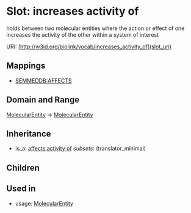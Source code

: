 # Slot: increases activity of


holds between two molecular entities where the action or effect of one increases the activity of the other within a system of interest

URI: [http://w3id.org/biolink/vocab/increases_activity_of](slot_uri)
## Mappings

 * [SEMMEDDB:AFFECTS](http://purl.obolibrary.org/obo/SEMMEDDB_AFFECTS)
## Domain and Range

[MolecularEntity](MolecularEntity.md) -> [MolecularEntity](MolecularEntity.md)
## Inheritance

 *  is_a: [affects activity of](affects_activity_of.md) *subsets*: (translator_minimal)
## Children

## Used in

 *  usage: [MolecularEntity](MolecularEntity.md)
